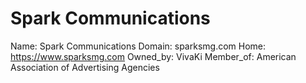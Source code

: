 
# Spark Communications

Name: Spark Communications
Domain: sparksmg.com
Home: https://www.sparksmg.com
Owned_by: VivaKi
Member_of: American Association of Advertising Agencies
